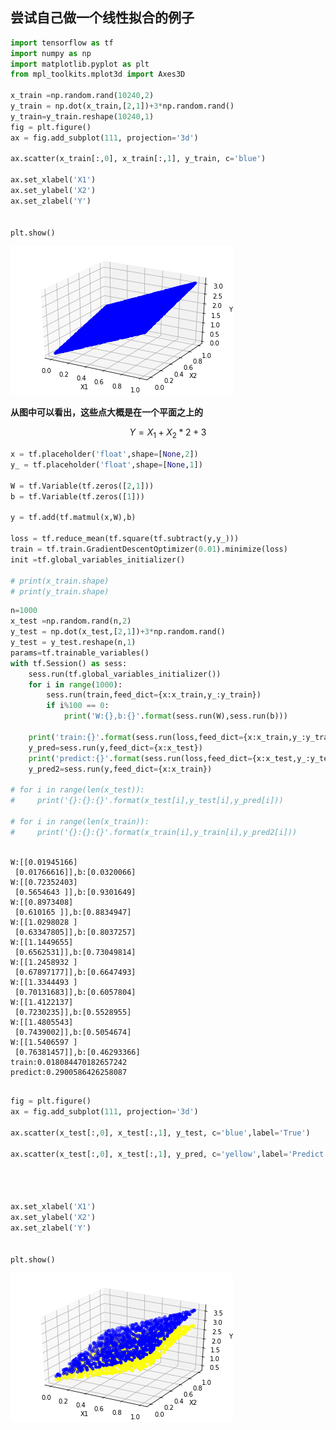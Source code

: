 
## 尝试自己做一个线性拟合的例子



```python
import tensorflow as tf
import numpy as np
import matplotlib.pyplot as plt
from mpl_toolkits.mplot3d import Axes3D

x_train =np.random.rand(10240,2)
y_train = np.dot(x_train,[2,1])+3*np.random.rand()
y_train=y_train.reshape(10240,1)
fig = plt.figure()
ax = fig.add_subplot(111, projection='3d')

ax.scatter(x_train[:,0], x_train[:,1], y_train, c='blue')

ax.set_xlabel('X1')
ax.set_ylabel('X2')
ax.set_zlabel('Y')


plt.show()

```


![png](output_1_0.png)


**从图中可以看出，这些点大概是在一个平面之上的**

$$
Y=X_1 +X_2*2 + 3
$$


```python
x = tf.placeholder('float',shape=[None,2])
y_ = tf.placeholder('float',shape=[None,1])

W = tf.Variable(tf.zeros([2,1]))
b = tf.Variable(tf.zeros([1]))

y = tf.add(tf.matmul(x,W),b)

loss = tf.reduce_mean(tf.square(tf.subtract(y,y_)))
train = tf.train.GradientDescentOptimizer(0.01).minimize(loss)
init =tf.global_variables_initializer()

# print(x_train.shape)
# print(y_train.shape)
```


```python
n=1000
x_test =np.random.rand(n,2)
y_test = np.dot(x_test,[2,1])+3*np.random.rand()
y_test = y_test.reshape(n,1)
params=tf.trainable_variables()
with tf.Session() as sess:
    sess.run(tf.global_variables_initializer())
    for i in range(1000):
        sess.run(train,feed_dict={x:x_train,y_:y_train})
        if i%100 == 0:
            print('W:{},b:{}'.format(sess.run(W),sess.run(b)))
            
    print('train:{}'.format(sess.run(loss,feed_dict={x:x_train,y_:y_train})))
    y_pred=sess.run(y,feed_dict={x:x_test})
    print('predict:{}'.format(sess.run(loss,feed_dict={x:x_test,y_:y_test})))
    y_pred2=sess.run(y,feed_dict={x:x_train})

# for i in range(len(x_test)):
#     print('{}:{}:{}'.format(x_test[i],y_test[i],y_pred[i]))
    
# for i in range(len(x_train)):
#     print('{}:{}:{}'.format(x_train[i],y_train[i],y_pred2[i]))
    
```

    W:[[0.01945166]
     [0.01766616]],b:[0.0320066]
    W:[[0.72352403]
     [0.5654643 ]],b:[0.9301649]
    W:[[0.8973408]
     [0.610165 ]],b:[0.8834947]
    W:[[1.0298028 ]
     [0.63347805]],b:[0.8037257]
    W:[[1.1449655]
     [0.6562531]],b:[0.73049814]
    W:[[1.2458932 ]
     [0.67897177]],b:[0.6647493]
    W:[[1.3344493 ]
     [0.70131683]],b:[0.6057804]
    W:[[1.4122137]
     [0.7230235]],b:[0.5528955]
    W:[[1.4805543]
     [0.7439002]],b:[0.5054674]
    W:[[1.5406597 ]
     [0.76381457]],b:[0.46293366]
    train:0.018084470182657242
    predict:0.2900586426258087
    


```python

fig = plt.figure()
ax = fig.add_subplot(111, projection='3d')

ax.scatter(x_test[:,0], x_test[:,1], y_test, c='blue',label='True')

ax.scatter(x_test[:,0], x_test[:,1], y_pred, c='yellow',label='Predict')




ax.set_xlabel('X1')
ax.set_ylabel('X2')
ax.set_zlabel('Y')


plt.show()
```


![png](output_5_0.png)


